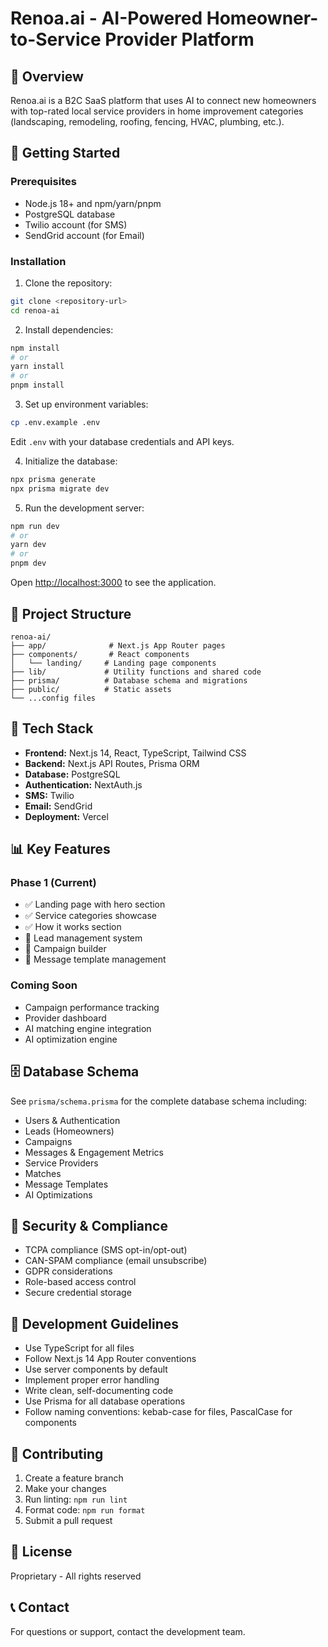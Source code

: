 # Renoa.ai - AI-Powered Homeowner-to-Service Provider Platform

## 🎯 Overview

Renoa.ai is a B2C SaaS platform that uses AI to connect new homeowners with top-rated local service providers in home improvement categories (landscaping, remodeling, roofing, fencing, HVAC, plumbing, etc.).

## 🚀 Getting Started

### Prerequisites

- Node.js 18+ and npm/yarn/pnpm
- PostgreSQL database
- Twilio account (for SMS)
- SendGrid account (for Email)

### Installation

1. Clone the repository:
```bash
git clone <repository-url>
cd renoa-ai
```

2. Install dependencies:
```bash
npm install
# or
yarn install
# or
pnpm install
```

3. Set up environment variables:
```bash
cp .env.example .env
```

Edit `.env` with your database credentials and API keys.

4. Initialize the database:
```bash
npx prisma generate
npx prisma migrate dev
```

5. Run the development server:
```bash
npm run dev
# or
yarn dev
# or
pnpm dev
```

Open [http://localhost:3000](http://localhost:3000) to see the application.

## 📁 Project Structure

```
renoa-ai/
├── app/              # Next.js App Router pages
├── components/       # React components
│   └── landing/     # Landing page components
├── lib/             # Utility functions and shared code
├── prisma/          # Database schema and migrations
├── public/          # Static assets
└── ...config files
```

## 🔧 Tech Stack

- **Frontend:** Next.js 14, React, TypeScript, Tailwind CSS
- **Backend:** Next.js API Routes, Prisma ORM
- **Database:** PostgreSQL
- **Authentication:** NextAuth.js
- **SMS:** Twilio
- **Email:** SendGrid
- **Deployment:** Vercel

## 📊 Key Features

### Phase 1 (Current)
- ✅ Landing page with hero section
- ✅ Service categories showcase
- ✅ How it works section
- 🔄 Lead management system
- 🔄 Campaign builder
- 🔄 Message template management

### Coming Soon
- Campaign performance tracking
- Provider dashboard
- AI matching engine integration
- AI optimization engine

## 🗄️ Database Schema

See `prisma/schema.prisma` for the complete database schema including:
- Users & Authentication
- Leads (Homeowners)
- Campaigns
- Messages & Engagement Metrics
- Service Providers
- Matches
- Message Templates
- AI Optimizations

## 🔐 Security & Compliance

- TCPA compliance (SMS opt-in/opt-out)
- CAN-SPAM compliance (email unsubscribe)
- GDPR considerations
- Role-based access control
- Secure credential storage

## 📝 Development Guidelines

- Use TypeScript for all files
- Follow Next.js 14 App Router conventions
- Use server components by default
- Implement proper error handling
- Write clean, self-documenting code
- Use Prisma for all database operations
- Follow naming conventions: kebab-case for files, PascalCase for components

## 🤝 Contributing

1. Create a feature branch
2. Make your changes
3. Run linting: `npm run lint`
4. Format code: `npm run format`
5. Submit a pull request

## 📄 License

Proprietary - All rights reserved

## 📞 Contact

For questions or support, contact the development team.

